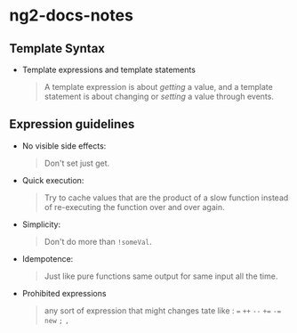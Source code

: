 # ng2-docs-notes
## Template Syntax
* Template expressions and template statements

   > A template expression is about *getting* a value, and a template statement is about changing or *setting* a value through events.

## Expression guidelines

* No visible side effects: 
    > Don't set just get.

* Quick execution: 
    > Try to cache values that are the product of a slow function instead of re-executing the function over and over again.

* Simplicity: 
    > Don't do more than `!someVal`.

* Idempotence:
    > Just like pure functions same output for same input all the time.

* Prohibited expressions
    > any sort of expression that might changes tate like : `=` `++` `--` `+=` `-=` `new` `;` `,` 